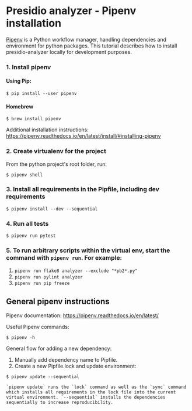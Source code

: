 # Presidio analyzer - Pipenv installation
[Pipenv](https://pipenv.readthedocs.io/en/latest/) is a Python workflow manager, handling dependencies and environment for python packages. This tutorial describes how to install presidio-analyzer locally for development purposes.
### 1. Install pipenv
#### Using Pip:
```
$ pip install --user pipenv
```
#### Homebrew
```
$ brew install pipenv
```

Additional installation instructions: https://pipenv.readthedocs.io/en/latest/install/#installing-pipenv


### 2. Create virtualenv for the project
From the python project's root folder, run:
```
$ pipenv shell
```

### 3. Install all requirements in the Pipfile, including dev requirements

```
$ pipenv install --dev --sequential
```

### 4. Run all tests
```
$ pipenv run pytest
```

### 5. To run arbitrary scripts within the virtual env, start the command with `pipenv run`. For example:
1. `pipenv run flake8 analyzer --exclude "*pb2*.py"`
2. `pipenv run pylint analyzer`
3. `pipenv run pip freeze`

## General pipenv instructions
Pipenv documentation: https://pipenv.readthedocs.io/en/latest/

Useful Pipenv commands:
```
$ pipenv -h
```

General flow for adding a new dependency:
1. Manually add dependency name to Pipfile.
2. Create a new Pipfile.lock and update environment:
```
$ pipenv update --sequential
```

    `pipenv update` runs the `lock` command as well as the `sync` command which installs all requirements in the lock file into the current virtual environment. `--sequential` installs the dependencies sequentially to increase reproducibility.
